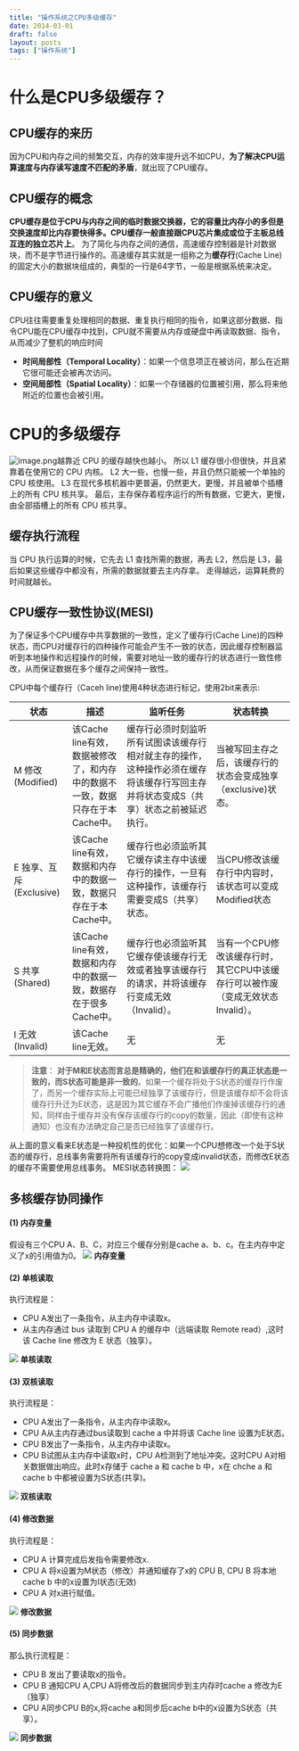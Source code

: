 ```yaml
---
title: "操作系统之CPU多级缓存"
date: 2014-03-01
draft: false
layout: posts
tags: ["操作系统"]
---
```


# 什么是CPU多级缓存？
## CPU缓存的来历
因为CPU和内存之间的频繁交互，内存的效率提升远不如CPU，**为了解决CPU运算速度与内存读写速度不匹配的矛盾**，就出现了CPU缓存。
## CPU缓存的概念
**CPU缓存是位于CPU与内存之间的临时数据交换器，它的容量比内存小的多但是交换速度却比内存要快得多。CPU缓存一般直接跟CPU芯片集成或位于主板总线互连的独立芯片上**。
为了简化与内存之间的通信，高速缓存控制器是针对数据块，而不是字节进行操作的。高速缓存其实就是一组称之为**缓存行**(Cache Line)的固定大小的数据块组成的，典型的一行是64字节，一般是根据系统来决定。
## CPU缓存的意义
CPU往往需要重复处理相同的数据、重复执行相同的指令，如果这部分数据、指令CPU能在CPU缓存中找到，CPU就不需要从内存或硬盘中再读取数据、指令，从而减少了整机的响应时间

- **时间局部性（Temporal Locality）**：如果一个信息项正在被访问，那么在近期它很可能还会被再次访问。
- **空间局部性（Spatial Locality）**：如果一个存储器的位置被引用，那么将来他附近的位置也会被引用。
# CPU的多级缓存
![image.png](https://raw.githubusercontent.com/Leowuqunqun/img/master/image202305271343980.png)越靠近 CPU 的缓存越快也越小。
所以 L1 缓存很小但很快，并且紧靠着在使用它的 CPU 内核。
L2 大一些，也慢一些，并且仍然只能被一个单独的 CPU 核使用。
L3 在现代多核机器中更普遍，仍然更大，更慢，并且被单个插槽上的所有 CPU 核共享。
最后，主存保存着程序运行的所有数据，它更大，更慢，由全部插槽上的所有 CPU 核共享。

## 缓存执行流程
当 CPU 执行运算的时候，它先去 L1 查找所需的数据，再去 L2，然后是 L3，最后如果这些缓存中都没有，所需的数据就要去主内存拿。
走得越远，运算耗费的时间就越长。
## CPU缓存一致性协议(MESI)
为了保证多个CPU缓存中共享数据的一致性，定义了缓存行(Cache Line)的四种状态，而CPU对缓存行的四种操作可能会产生不一致的状态，因此缓存控制器监听到本地操作和远程操作的时候，需要对地址一致的缓存行的状态进行一致性修改，从而保证数据在多个缓存之间保持一致性。

CPU中每个缓存行（Caceh line)使用4种状态进行标记，使用2bit来表示:

| 状态 | 描述 | 监听任务 | 状态转换 |
| --- | --- | --- | --- |
| M 修改 (Modified) | 该Cache line有效，数据被修改了，和内存中的数据不一致，数据只存在于本Cache中。 | 缓存行必须时刻监听所有试图读该缓存行相对就主存的操作，这种操作必须在缓存将该缓存行写回主存并将状态变成S（共享）状态之前被延迟执行。 | 当被写回主存之后，该缓存行的状态会变成独享（exclusive)状态。 |
| E 独享、互斥 (Exclusive) | 该Cache line有效，数据和内存中的数据一致，数据只存在于本Cache中。 | 缓存行也必须监听其它缓存读主存中该缓存行的操作，一旦有这种操作，该缓存行需要变成S（共享）状态。 | 当CPU修改该缓存行中内容时，该状态可以变成Modified状态 |
| S 共享 (Shared) | 该Cache line有效，数据和内存中的数据一致，数据存在于很多Cache中。 | 缓存行也必须监听其它缓存使该缓存行无效或者独享该缓存行的请求，并将该缓存行变成无效（Invalid）。 | 当有一个CPU修改该缓存行时，其它CPU中该缓存行可以被作废（变成无效状态 Invalid）。 |
| I 无效 (Invalid) | 该Cache line无效。 | 无 | 无 |

> **注意**：
**对于M和E状态而言总是精确的，他们在和该缓存行的真正状态是一致的，而S状态可能是非一致的**。如果一个缓存将处于S状态的缓存行作废了，而另一个缓存实际上可能已经独享了该缓存行，但是该缓存却不会将该缓存行升迁为E状态，这是因为其它缓存不会广播他们作废掉该缓存行的通知，同样由于缓存并没有保存该缓存行的copy的数量，因此（即使有这种通知）也没有办法确定自己是否已经独享了该缓存行。

从上面的意义看来E状态是一种投机性的优化：如果一个CPU想修改一个处于S状态的缓存行，总线事务需要将所有该缓存行的copy变成invalid状态，而修改E状态的缓存不需要使用总线事务。
MESI状态转换图：
![](https://raw.githubusercontent.com/Leowuqunqun/img/master/image202305271343196.png)

## 多核缓存协同操作
#### (1) 内存变量
假设有三个CPU A、B、C，对应三个缓存分别是cache a、b、c。在主内存中定义了x的引用值为0。
![](https://raw.githubusercontent.com/Leowuqunqun/img/master/image202305271343091.png)
**内存变量**

#### (2) 单核读取
执行流程是：

- CPU A发出了一条指令，从主内存中读取x。
- 从主内存通过 bus 读取到 CPU A 的缓存中（远端读取 Remote read）,这时该 Cache line 修改为 E 状态（独享）。

![](https://raw.githubusercontent.com/Leowuqunqun/img/master/image202305271343326.png)
**单核读取**

#### (3) 双核读取
执行流程是：

- CPU A发出了一条指令，从主内存中读取x。
- CPU A从主内存通过bus读取到 cache a 中并将该 Cache line 设置为E状态。
- CPU B发出了一条指令，从主内存中读取x。
- CPU B试图从主内存中读取x时，CPU A检测到了地址冲突。这时CPU A对相关数据做出响应。此时x存储于 cache a 和 cache b 中，x在 chche a 和 cache b 中都被设置为S状态(共享)。

![](https://raw.githubusercontent.com/Leowuqunqun/img/master/image202305271343113.png)
**双核读取**

#### (4) 修改数据
执行流程是：

- CPU A 计算完成后发指令需要修改x.
- CPU A 将x设置为M状态（修改）并通知缓存了x的 CPU B, CPU B 将本地 cache b 中的x设置为I状态(无效)
- CPU A 对x进行赋值。

![](https://raw.githubusercontent.com/Leowuqunqun/img/master/image202305271344573.png)
**修改数据**

#### (5) 同步数据
那么执行流程是：

- CPU B 发出了要读取x的指令。
- CPU B 通知CPU A,CPU A将修改后的数据同步到主内存时cache a 修改为E（独享）
- CPU A同步CPU B的x,将cache a和同步后cache b中的x设置为S状态（共享）。

![](https://raw.githubusercontent.com/Leowuqunqun/img/master/image202305271344868.png)
**同步数据**



